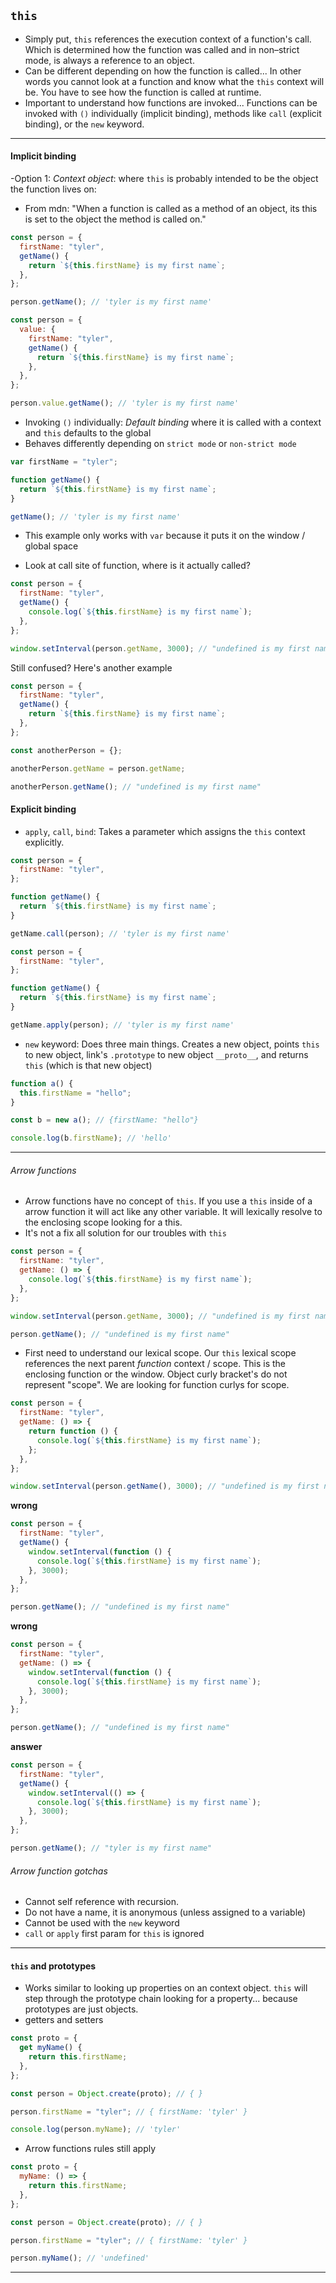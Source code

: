 ## `this`

- Simply put, `this` references the execution context of a function's call. Which is determined how the function was called and in non–strict mode, is always a reference to an object.
- Can be different depending on how the function is called... In other words you cannot look at a function and know what the `this` context will be. You have to see how the function is called at runtime.
- Important to understand how functions are invoked... Functions can be invoked with `()` individually (implicit binding), methods like `call` (explicit binding), or the `new` keyword.

---

#### Implicit binding

-Option 1: _Context object_: where `this` is probably intended to be the object the function lives on:

- From mdn: "When a function is called as a method of an object, its this is set to the object the method is called on."

```js
const person = {
  firstName: "tyler",
  getName() {
    return `${this.firstName} is my first name`;
  },
};

person.getName(); // 'tyler is my first name'
```

```js
const person = {
  value: {
    firstName: "tyler",
    getName() {
      return `${this.firstName} is my first name`;
    },
  },
};

person.value.getName(); // 'tyler is my first name'
```

- Invoking `()` individually: _Default binding_ where it is called with a context and `this` defaults to the global
- Behaves differently depending on `strict mode` or `non-strict mode`

```js
var firstName = "tyler";

function getName() {
  return `${this.firstName} is my first name`;
}

getName(); // 'tyler is my first name'
```

- This example only works with `var` because it puts it on the window / global space

- Look at call site of function, where is it actually called?

```js
const person = {
  firstName: "tyler",
  getName() {
    console.log(`${this.firstName} is my first name`);
  },
};

window.setInterval(person.getName, 3000); // "undefined is my first name"
```

Still confused? Here's another example

```js
const person = {
  firstName: "tyler",
  getName() {
    return `${this.firstName} is my first name`;
  },
};

const anotherPerson = {};

anotherPerson.getName = person.getName;

anotherPerson.getName(); // "undefined is my first name"
```

#### Explicit binding

- `apply`, `call`, `bind`: Takes a parameter which assigns the `this` context explicitly.

```js
const person = {
  firstName: "tyler",
};

function getName() {
  return `${this.firstName} is my first name`;
}

getName.call(person); // 'tyler is my first name'
```

```js
const person = {
  firstName: "tyler",
};

function getName() {
  return `${this.firstName} is my first name`;
}

getName.apply(person); // 'tyler is my first name'
```

- `new` keyword: Does three main things. Creates a new object, points `this` to new object, link's `.prototype` to new object `__proto__`, and returns `this` (which is that new object)

```js
function a() {
  this.firstName = "hello";
}

const b = new a(); // {firstName: "hello"}

console.log(b.firstName); // 'hello'
```

---

###### Arrow functions

- Arrow functions have no concept of `this`. If you use a `this` inside of a arrow function it will act like any other variable. It will lexically resolve to the enclosing scope looking for a this.
- It's not a fix all solution for our troubles with `this`

```js
const person = {
  firstName: "tyler",
  getName: () => {
    console.log(`${this.firstName} is my first name`);
  },
};

window.setInterval(person.getName, 3000); // "undefined is my first name"

person.getName(); // "undefined is my first name"
```

- First need to understand our lexical scope. Our `this` lexical scope references the next parent _function_ context / scope. This is the enclosing function or the window. Object curly bracket's do not represent "scope". We are looking for function curlys for scope.

```js
const person = {
  firstName: "tyler",
  getName: () => {
    return function () {
      console.log(`${this.firstName} is my first name`);
    };
  },
};

window.setInterval(person.getName(), 3000); // "undefined is my first name"
```

**wrong**

```js
const person = {
  firstName: "tyler",
  getName() {
    window.setInterval(function () {
      console.log(`${this.firstName} is my first name`);
    }, 3000);
  },
};

person.getName(); // "undefined is my first name"
```

**wrong**

```js
const person = {
  firstName: "tyler",
  getName: () => {
    window.setInterval(function () {
      console.log(`${this.firstName} is my first name`);
    }, 3000);
  },
};

person.getName(); // "undefined is my first name"
```

**answer**

```js
const person = {
  firstName: "tyler",
  getName() {
    window.setInterval(() => {
      console.log(`${this.firstName} is my first name`);
    }, 3000);
  },
};

person.getName(); // "tyler is my first name"
```

###### Arrow function gotchas

- Cannot self reference with recursion.
- Do not have a name, it is anonymous (unless assigned to a variable)
- Cannot be used with the `new` keyword
- `call` or `apply` first param for `this` is ignored

---

#### `this` and prototypes

- Works similar to looking up properties on an context object. `this` will step through the prototype chain looking for a property... because prototypes are just objects.
- getters and setters

```js
const proto = {
  get myName() {
    return this.firstName;
  },
};

const person = Object.create(proto); // { }

person.firstName = "tyler"; // { firstName: 'tyler' }

console.log(person.myName); // 'tyler'
```

- Arrow functions rules still apply

```js
const proto = {
  myName: () => {
    return this.firstName;
  },
};

const person = Object.create(proto); // { }

person.firstName = "tyler"; // { firstName: 'tyler' }

person.myName(); // 'undefined'
```

---
